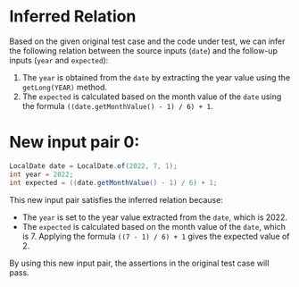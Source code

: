 # Inferred Relation
Based on the given original test case and the code under test, we can infer the following relation between the source inputs (`date`) and the follow-up inputs (`year` and `expected`):

1. The `year` is obtained from the `date` by extracting the year value using the `getLong(YEAR)` method.
2. The `expected` is calculated based on the month value of the `date` using the formula `((date.getMonthValue() - 1) / 6) + 1`.

# New input pair 0:
```java
LocalDate date = LocalDate.of(2022, 7, 1);
int year = 2022;
int expected = ((date.getMonthValue() - 1) / 6) + 1;
```
This new input pair satisfies the inferred relation because:
- The `year` is set to the year value extracted from the `date`, which is 2022.
- The `expected` is calculated based on the month value of the `date`, which is 7. Applying the formula `((7 - 1) / 6) + 1` gives the expected value of 2.

By using this new input pair, the assertions in the original test case will pass.